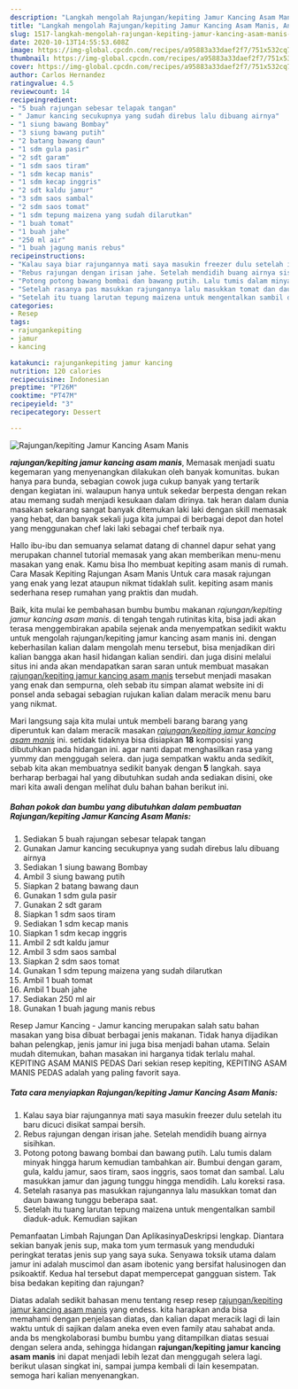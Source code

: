 ```yaml
---
description: "Langkah mengolah Rajungan/kepiting Jamur Kancing Asam Manis, Anti Gagal"
title: "Langkah mengolah Rajungan/kepiting Jamur Kancing Asam Manis, Anti Gagal"
slug: 1517-langkah-mengolah-rajungan-kepiting-jamur-kancing-asam-manis-anti-gagal
date: 2020-10-13T14:55:53.608Z
image: https://img-global.cpcdn.com/recipes/a95883a33daef2f7/751x532cq70/rajungankepiting-jamur-kancing-asam-manis-foto-resep-utama.jpg
thumbnail: https://img-global.cpcdn.com/recipes/a95883a33daef2f7/751x532cq70/rajungankepiting-jamur-kancing-asam-manis-foto-resep-utama.jpg
cover: https://img-global.cpcdn.com/recipes/a95883a33daef2f7/751x532cq70/rajungankepiting-jamur-kancing-asam-manis-foto-resep-utama.jpg
author: Carlos Hernandez
ratingvalue: 4.5
reviewcount: 14
recipeingredient:
- "5 buah rajungan sebesar telapak tangan"
- " Jamur kancing secukupnya yang sudah direbus lalu dibuang airnya"
- "1 siung bawang Bombay"
- "3 siung bawang putih"
- "2 batang bawang daun"
- "1 sdm gula pasir"
- "2 sdt garam"
- "1 sdm saos tiram"
- "1 sdm kecap manis"
- "1 sdm kecap inggris"
- "2 sdt kaldu jamur"
- "3 sdm saos sambal"
- "2 sdm saos tomat"
- "1 sdm tepung maizena yang sudah dilarutkan"
- "1 buah tomat"
- "1 buah jahe"
- "250 ml air"
- "1 buah jagung manis rebus"
recipeinstructions:
- "Kalau saya biar rajungannya mati saya masukin freezer dulu setelah itu baru dicuci disikat sampai bersih."
- "Rebus rajungan dengan irisan jahe. Setelah mendidih buang airnya sisihkan."
- "Potong potong bawang bombai dan bawang putih. Lalu tumis dalam minyak hingga harum kemudian tambahkan air. Bumbui dengan garam, gula, kaldu jamur, saos tiram, saos inggris, saos tomat dan sambal. Lalu masukkan jamur dan jagung tunggu hingga mendidih. Lalu koreksi rasa."
- "Setelah rasanya pas masukkan rajungannya lalu masukkan tomat dan daun bawang tunggu beberapa saat."
- "Setelah itu tuang larutan tepung maizena untuk mengentalkan sambil diaduk-aduk. Kemudian sajikan"
categories:
- Resep
tags:
- rajungankepiting
- jamur
- kancing

katakunci: rajungankepiting jamur kancing 
nutrition: 120 calories
recipecuisine: Indonesian
preptime: "PT26M"
cooktime: "PT47M"
recipeyield: "3"
recipecategory: Dessert

---
```



![Rajungan/kepiting Jamur Kancing Asam Manis](https://img-global.cpcdn.com/recipes/a95883a33daef2f7/751x532cq70/rajungankepiting-jamur-kancing-asam-manis-foto-resep-utama.jpg)

<b><i>rajungan/kepiting jamur kancing asam manis</i></b>, Memasak menjadi suatu kegemaran yang menyenangkan dilakukan oleh banyak komunitas. bukan hanya para bunda, sebagian cowok juga cukup banyak yang tertarik dengan kegiatan ini. walaupun hanya untuk sekedar berpesta dengan rekan atau memang sudah menjadi kesukaan dalam dirinya. tak heran dalam dunia masakan sekarang sangat banyak ditemukan laki laki dengan skill memasak yang hebat, dan banyak sekali juga kita jumpai di berbagai depot dan hotel yang menggunakan chef laki laki sebagai chef terbaik nya.

Hallo ibu-ibu dan semuanya selamat datang di channel dapur sehat yang merupakan channel tutorial memasak yang akan memberikan menu-menu masakan yang enak. Kamu bisa lho membuat kepiting asam manis di rumah. Cara Masak Kepiting Rajungan Asam Manis Untuk cara masak rajungan yang enak yang lezat ataupun nikmat tidaklah sulit. kepiting asam manis sederhana resep rumahan yang praktis dan mudah.

Baik, kita mulai ke pembahasan bumbu bumbu makanan <i>rajungan/kepiting jamur kancing asam manis</i>. di tengah tengah rutinitas kita, bisa jadi akan terasa menggembirakan apabila sejenak anda menyempatkan sedikit waktu untuk mengolah rajungan/kepiting jamur kancing asam manis ini. dengan keberhasilan kalian dalam mengolah menu tersebut, bisa menjadikan diri kalian bangga akan hasil hidangan kalian sendiri. dan juga disini melalui situs ini anda akan mendapatkan saran saran untuk membuat masakan <u>rajungan/kepiting jamur kancing asam manis</u> tersebut menjadi masakan yang enak dan sempurna, oleh sebab itu simpan alamat website ini di ponsel anda sebagai sebagian rujukan kalian dalam meracik menu baru yang nikmat.


Mari langsung saja kita mulai untuk membeli barang barang yang diperuntuk kan dalam meracik masakan <u><i>rajungan/kepiting jamur kancing asam manis</i></u> ini. setidak tidaknya bisa disiapkan <b>18</b> komposisi yang dibutuhkan pada hidangan ini. agar nanti dapat menghasilkan rasa yang yummy dan menggugah selera. dan juga sempatkan waktu anda sedikit, sebab kita akan membuatnya sedikit banyak dengan <b>5</b> langkah. saya berharap berbagai hal yang dibutuhkan sudah anda sediakan disini, oke mari kita awali dengan melihat dulu bahan bahan berikut ini.

<!--inarticleads1-->

##### Bahan pokok dan bumbu yang dibutuhkan dalam pembuatan Rajungan/kepiting Jamur Kancing Asam Manis:

1. Sediakan 5 buah rajungan sebesar telapak tangan
1. Gunakan  Jamur kancing secukupnya yang sudah direbus lalu dibuang airnya
1. Sediakan 1 siung bawang Bombay
1. Ambil 3 siung bawang putih
1. Siapkan 2 batang bawang daun
1. Gunakan 1 sdm gula pasir
1. Gunakan 2 sdt garam
1. Siapkan 1 sdm saos tiram
1. Sediakan 1 sdm kecap manis
1. Siapkan 1 sdm kecap inggris
1. Ambil 2 sdt kaldu jamur
1. Ambil 3 sdm saos sambal
1. Siapkan 2 sdm saos tomat
1. Gunakan 1 sdm tepung maizena yang sudah dilarutkan
1. Ambil 1 buah tomat
1. Ambil 1 buah jahe
1. Sediakan 250 ml air
1. Gunakan 1 buah jagung manis rebus


Resep Jamur Kancing - Jamur kancing merupakan salah satu bahan masakan yang bisa dibuat berbagai jenis makanan. Tidak hanya dijadikan bahan pelengkap, jenis jamur ini juga bisa menjadi bahan utama. Selain mudah ditemukan, bahan masakan ini harganya tidak terlalu mahal. KEPITING ASAM MANIS PEDAS Dari sekian resep kepiting, KEPITING ASAM MANIS PEDAS adalah yang paling favorit saya. 

<!--inarticleads2-->

##### Tata cara menyiapkan Rajungan/kepiting Jamur Kancing Asam Manis:

1. Kalau saya biar rajungannya mati saya masukin freezer dulu setelah itu baru dicuci disikat sampai bersih.
1. Rebus rajungan dengan irisan jahe. Setelah mendidih buang airnya sisihkan.
1. Potong potong bawang bombai dan bawang putih. Lalu tumis dalam minyak hingga harum kemudian tambahkan air. Bumbui dengan garam, gula, kaldu jamur, saos tiram, saos inggris, saos tomat dan sambal. Lalu masukkan jamur dan jagung tunggu hingga mendidih. Lalu koreksi rasa.
1. Setelah rasanya pas masukkan rajungannya lalu masukkan tomat dan daun bawang tunggu beberapa saat.
1. Setelah itu tuang larutan tepung maizena untuk mengentalkan sambil diaduk-aduk. Kemudian sajikan


Pemanfaatan Limbah Rajungan Dan AplikasinyaDeskripsi lengkap. Diantara sekian banyak jenis sup, maka tom yum termasuk yang menduduki peringkat teratas jenis sup yang saya suka. Senyawa toksik utama dalam jamur ini adalah muscimol dan asam ibotenic yang bersifat halusinogen dan psikoaktif. Kedua hal tersebut dapat mempercepat gangguan sistem. Tak bisa bedakan kepiting dan rajungan? 

Diatas adalah sedikit bahasan menu tentang resep resep <u>rajungan/kepiting jamur kancing asam manis</u> yang endess. kita harapkan anda bisa memahami dengan penjelasan diatas, dan kalian dapat meracik lagi di lain waktu untuk di sajikan dalam aneka even even family atau sahabat anda. anda bs mengkolaborasi bumbu bumbu yang ditampilkan diatas sesuai dengan selera anda, sehingga hidangan <b>rajungan/kepiting jamur kancing asam manis</b> ini dapat menjadi lebih lezat dan menggugah selera lagi. berikut ulasan singkat ini, sampai jumpa kembali di lain kesempatan. semoga hari kalian menyenangkan.
